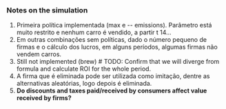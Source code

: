 ### Notes on the simulation

1. Primeira política implementada (max e -- emissions). Parâmetro está muito restrito e nenhum carro é vendido, 
a partir t 14...
2. Em outras combinações sem políticas, dado o número pequeno de firmas e o cálculo dos lucros, em alguns períodos, 
algumas firmas não vendem carros.
3. Still not implemented (brew) # TODO: Confirm that we will diverge from formula and calculate ROI for the whole 
period.
4. A firma que é eliminada pode ser utilizada como imitação, dentre as alternativas aleatórias, logo depois é 
eliminada. 
5. **Do discounts and taxes paid/received by consumers affect value received by firms?** 